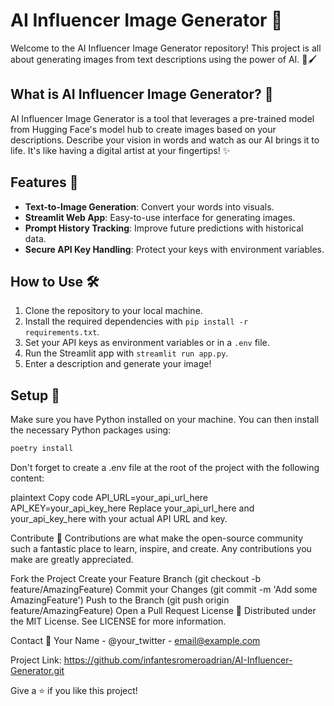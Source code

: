 # AI Influencer Image Generator 🌟

Welcome to the AI Influencer Image Generator repository! This project is all about generating images from text descriptions using the power of AI. 🎨🖌️

## What is AI Influencer Image Generator? 🤖

AI Influencer Image Generator is a tool that leverages a pre-trained model from Hugging Face's model hub to create images based on your descriptions. Describe your vision in words and watch as our AI brings it to life. It's like having a digital artist at your fingertips! ✨

## Features 🚀

- **Text-to-Image Generation**: Convert your words into visuals.
- **Streamlit Web App**: Easy-to-use interface for generating images.
- **Prompt History Tracking**: Improve future predictions with historical data.
- **Secure API Key Handling**: Protect your keys with environment variables.

## How to Use 🛠️

1. Clone the repository to your local machine.
2. Install the required dependencies with `pip install -r requirements.txt`.
3. Set your API keys as environment variables or in a `.env` file.
4. Run the Streamlit app with `streamlit run app.py`.
5. Enter a description and generate your image!

## Setup 🔧

Make sure you have Python installed on your machine. You can then install the necessary Python packages using:

```bash
poetry install
```
Don't forget to create a .env file at the root of the project with the following content:

plaintext
Copy code
API_URL=your_api_url_here
API_KEY=your_api_key_here
Replace your_api_url_here and your_api_key_here with your actual API URL and key.

Contribute 🤝
Contributions are what make the open-source community such a fantastic place to learn, inspire, and create. Any contributions you make are greatly appreciated.

Fork the Project
Create your Feature Branch (git checkout -b feature/AmazingFeature)
Commit your Changes (git commit -m 'Add some AmazingFeature')
Push to the Branch (git push origin feature/AmazingFeature)
Open a Pull Request
License 📄
Distributed under the MIT License. See LICENSE for more information.

Contact 📧
Your Name - @your_twitter - email@example.com

Project Link: https://github.com/infantesromeroadrian/AI-Influencer-Generator.git

Give a ⭐️ if you like this project!
